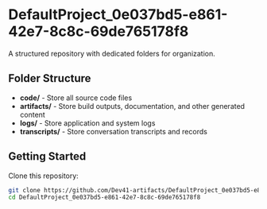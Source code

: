 # DefaultProject_0e037bd5-e861-42e7-8c8c-69de765178f8
A structured repository with dedicated folders for organization.

## Folder Structure

- **code/** - Store all source code files
- **artifacts/** - Store build outputs, documentation, and other generated content
- **logs/** - Store application and system logs
- **transcripts/** - Store conversation transcripts and records

## Getting Started

Clone this repository:
```bash
git clone https://github.com/Dev41-artifacts/DefaultProject_0e037bd5-e861-42e7-8c8c-69de765178f8
cd DefaultProject_0e037bd5-e861-42e7-8c8c-69de765178f8
```
